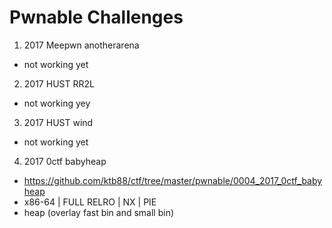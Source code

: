 # Pwnable Challenges

1. 2017 Meepwn anotherarena
  - not working yet
2. 2017 HUST RR2L
  - not working yey
3. 2017 HUST wind
  - not working yet
4. 2017 0ctf babyheap
  - https://github.com/ktb88/ctf/tree/master/pwnable/0004_2017_0ctf_babyheap
  - x86-64 | FULL RELRO | NX | PIE
  - heap (overlay fast bin and small bin)
